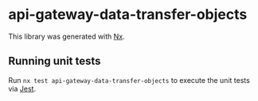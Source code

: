 # api-gateway-data-transfer-objects

This library was generated with [Nx](https://nx.dev).

## Running unit tests

Run `nx test api-gateway-data-transfer-objects` to execute the unit tests via [Jest](https://jestjs.io).
